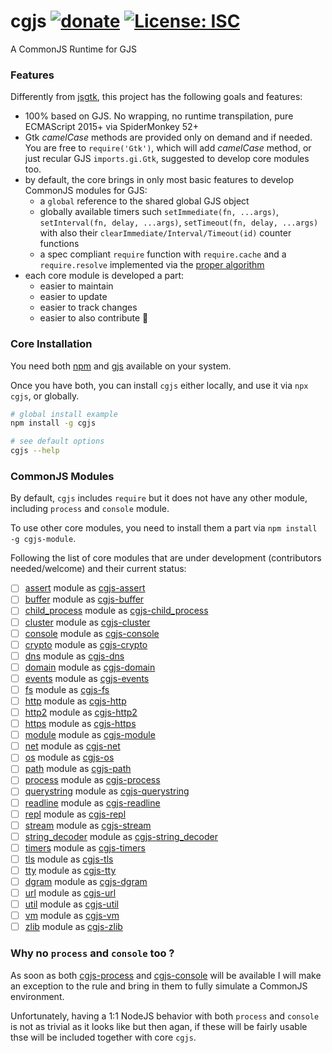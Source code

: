 # cgjs [![donate](https://img.shields.io/badge/$-donate-ff69b4.svg?maxAge=2592000&style=flat)](https://github.com/WebReflection/donate) [![License: ISC](https://img.shields.io/badge/License-ISC-yellow.svg)](https://opensource.org/licenses/ISC)

A CommonJS Runtime for GJS

### Features

Differently from [jsgtk](https://github.com/WebReflection/jsgtk), this project has the following goals and features:

  * 100% based on GJS. No wrapping, no runtime transpilation, pure ECMAScript 2015+ via SpiderMonkey 52+
  * Gtk _camelCase_ methods are provided only on demand and if needed. You are free to `require('Gtk')`, which will add _camelCase_ method, or just recular GJS `imports.gi.Gtk`, suggested to develop core modules too.
  * by default, the core brings in only most basic features to develop CommonJS modules for GJS:
    * a `global` reference to the shared global GJS object
    * globally available timers such `setImmediate(fn, ...args)`, `setInterval(fn, delay, ...args)`, `setTimeout(fn, delay, ...args)` with also their `clearImmediate/Interval/Timeout(id)` counter functions
    * a spec compliant `require` function with `require.cache` and a `require.resolve` implemented via the [proper algorithm](https://nodejs.org/api/modules.html#modules_all_together)
  * each core module is developed a part:
    * easier to maintain
    * easier to update
    * easier to track changes
    * easier to also contribute 🎉

### Core Installation

You need both [npm](https://www.npmjs.com) and [gjs](https://wiki.gnome.org/Projects/Gjs) available on your system.

Once you have both, you can install `cgjs` either locally, and use it via `npx cgjs`, or globally.

```sh
# global install example
npm install -g cgjs

# see default options
cgjs --help
```

### CommonJS Modules

By default, `cgjs` includes `require` but it does not have any other module, including `process` and `console` module.

To use other core modules, you need to install them a part via `npm install -g cgjs-module`.

Following the list of core modules that are under development (contributors needed/welcome) and their current status:

  - [ ] [assert](https://nodejs.org/api/assert.html) module as [cgjs-assert](https://github.com/WebReflection/cgjs-assert)
  - [ ] [buffer](https://nodejs.org/api/buffer.html) module as [cgjs-buffer](https://github.com/WebReflection/cgjs-buffer)
  - [ ] [child_process](https://nodejs.org/api/child_process.html) module as [cgjs-child_process](https://github.com/WebReflection/cgjs-child_process)
  - [ ] [cluster](https://nodejs.org/api/cluster.html) module as [cgjs-cluster](https://github.com/WebReflection/cgjs-cluster)
  - [ ] [console](https://nodejs.org/api/console.html) module as [cgjs-console](https://github.com/WebReflection/cgjs-console)
  - [ ] [crypto](https://nodejs.org/api/crypto.html) module as [cgjs-crypto](https://github.com/WebReflection/cgjs-crypto)
  - [ ] [dns](https://nodejs.org/api/dns.html) module as [cgjs-dns](https://github.com/WebReflection/cgjs-dns)
  - [ ] [domain](https://nodejs.org/api/domain.html) module as [cgjs-domain](https://github.com/WebReflection/cgjs-domain)
  - [ ] [events](https://nodejs.org/api/events.html) module as [cgjs-events](https://github.com/WebReflection/cgjs-events)
  - [ ] [fs](https://nodejs.org/api/fs.html) module as [cgjs-fs](https://github.com/WebReflection/cgjs-fs)
  - [ ] [http](https://nodejs.org/api/http.html) module as [cgjs-http](https://github.com/WebReflection/cgjs-http)
  - [ ] [http2](https://nodejs.org/api/http2.html) module as [cgjs-http2](https://github.com/WebReflection/cgjs-http2)
  - [ ] [https](https://nodejs.org/api/https.html) module as [cgjs-https](https://github.com/WebReflection/cgjs-https)
  - [ ] [module](https://nodejs.org/api/module.html) module as [cgjs-module](https://github.com/WebReflection/cgjs-module)
  - [ ] [net](https://nodejs.org/api/net.html) module as [cgjs-net](https://github.com/WebReflection/cgjs-net)
  - [ ] [os](https://nodejs.org/api/os.html) module as [cgjs-os](https://github.com/WebReflection/cgjs-os)
  - [ ] [path](https://nodejs.org/api/path.html) module as [cgjs-path](https://github.com/WebReflection/cgjs-path)
  - [ ] [process](https://nodejs.org/api/process.html) module as [cgjs-process](https://github.com/WebReflection/cgjs-process)
  - [ ] [querystring](https://nodejs.org/api/querystring.html) module as [cgjs-querystring](https://github.com/WebReflection/cgjs-querystring)
  - [ ] [readline](https://nodejs.org/api/readline.html) module as [cgjs-readline](https://github.com/WebReflection/cgjs-readline)
  - [ ] [repl](https://nodejs.org/api/repl.html) module as [cgjs-repl](https://github.com/WebReflection/cgjs-repl)
  - [ ] [stream](https://nodejs.org/api/stream.html) module as [cgjs-stream](https://github.com/WebReflection/cgjs-stream)
  - [ ] [string_decoder](https://nodejs.org/api/string_decoder.html) module as [cgjs-string_decoder](https://github.com/WebReflection/cgjs-string_decoder)
  - [ ] [timers](https://nodejs.org/api/timers.html) module as [cgjs-timers](https://github.com/WebReflection/cgjs-timers)
  - [ ] [tls](https://nodejs.org/api/tls.html) module as [cgjs-tls](https://github.com/WebReflection/cgjs-tls)
  - [ ] [tty](https://nodejs.org/api/tty.html) module as [cgjs-tty](https://github.com/WebReflection/cgjs-tty)
  - [ ] [dgram](https://nodejs.org/api/dgram.html) module as [cgjs-dgram](https://github.com/WebReflection/cgjs-dgram)
  - [ ] [url](https://nodejs.org/api/url.html) module as [cgjs-url](https://github.com/WebReflection/cgjs-url)
  - [ ] [util](https://nodejs.org/api/util.html) module as [cgjs-util](https://github.com/WebReflection/cgjs-util)
  - [ ] [vm](https://nodejs.org/api/vm.html) module as [cgjs-vm](https://github.com/WebReflection/cgjs-vm)
  - [ ] [zlib](https://nodejs.org/api/zlib.html) module as [cgjs-zlib](https://github.com/WebReflection/cgjs-zlib)

### Why no `process` and `console` too ?

As soon as both [cgjs-process](https://github.com/WebReflection/cgjs-process) and [cgjs-console](https://github.com/WebReflection/cgjs-console) will be available I will make an exception to the rule and bring in them to fully simulate a CommonJS environment.

Unfortunately, having a 1:1 NodeJS behavior with both `process` and `console` is not as trivial as it looks like but then agan, if these will be fairly usable thse will be included together with core `cgjs`.
